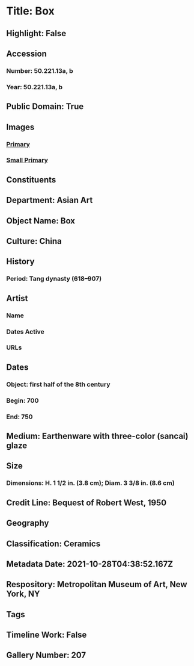 # Title: Box
## Highlight: False
## Accession
### Number: 50.221.13a, b
### Year: 50.221.13a, b
## Public Domain: True
## Images
### [Primary](https://images.metmuseum.org/CRDImages/as/original/50_221_13ab.JPG)
### [Small Primary](https://images.metmuseum.org/CRDImages/as/web-large/50_221_13ab.JPG)
## Constituents
## Department: Asian Art
## Object Name: Box
## Culture: China
## History
### Period: Tang dynasty (618–907)
## Artist
### Name
### Dates Active
### URLs
## Dates
### Object: first half of the 8th century
### Begin: 700
### End: 750
## Medium: Earthenware with three-color (sancai) glaze
## Size
### Dimensions: H. 1 1/2 in. (3.8 cm); Diam. 3 3/8 in. (8.6 cm)
## Credit Line: Bequest of Robert West, 1950
## Geography
## Classification: Ceramics
## Metadata Date: 2021-10-28T04:38:52.167Z
## Respository: Metropolitan Museum of Art, New York, NY
## Tags
## Timeline Work: False
## Gallery Number: 207